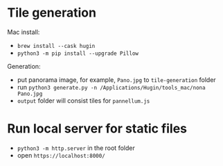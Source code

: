# Tile generation

Mac install:
- `brew install --cask hugin`
- `python3 -m pip install --upgrade Pillow`

Generation:
- put panorama image, for example, `Pano.jpg` to `tile-generation` folder
- run `python3 generate.py -n /Applications/Hugin/tools_mac/nona Pano.jpg`
- `output` folder will consist tiles for `pannellum.js`


# Run local server for static files

- `python3 -m http.server` in the root folder
- open `https://localhost:8000/`
